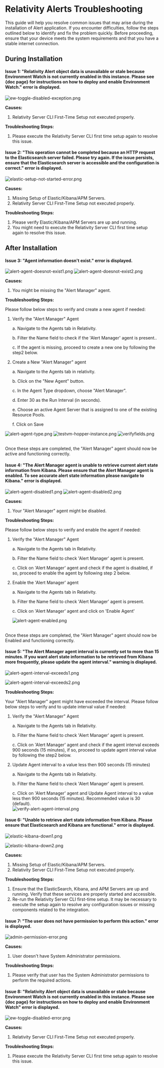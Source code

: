 # Relativity Alerts Troubleshooting

This guide will help you resolve common issues that may arise during the installation of Alert application. If you encounter difficulties, follow the steps outlined below to identify and fix the problem quickly. Before proceeding, ensure that your device meets the system requirements and that you have a stable internet connection.

## During Installation

#### Issue 1: "Relativity Alert object data is unavailable or stale because Environment Watch is not currently enabled in this instance. Please see {doc page} for instructions on how to deploy and enable Environment Watch." error is displayed.

![ew-toggle-disabled-exception.png](../../resources/relativity-alerts-troubleshooting-images/ew-toggle-disabled-exception.png)

**Causes:**

1. Relativity Server CLI First-Time Setup not executed properly.

**Troubleshooting Steps:**

1. Please execute the Relativity Server CLI first time setup again to resolve this issue.

#### Issue 2: "This operation cannot be completed because an HTTP request to the Elasticsearch server failed. Please try again. If the issue persists, ensure that the Elasticsearch server is accessible and the configuration is correct." error is displayed.

![elastic-setup-not-started-error.png](../../resources/relativity-alerts-troubleshooting-images/elastic-kibana-not-started-error.png)

**Causes:**

1. Missing Setup of Elastic/Kibana/APM Servers.
2. Relativity Server CLI First-Time Setup not executed properly.

**Troubleshooting Steps:**

1. Please verify Elastic/Kibana/APM Servers are up and running.
2. You might need to execute the Relativity Server CLI first time setup again to resolve this issue.

## After Installation

#### Issue 3: "Agent information doesn't exist." error is displayed.

![alert-agent-doesnot-exist1.png](../../resources/relativity-alerts-troubleshooting-images/alert-agent-doesnot-exist1.png)
![alert-agent-doesnot-exist2.png](../../resources/relativity-alerts-troubleshooting-images/alert-agent-doesnot-exist2.png)

**Causes:**
1. You might be missing the "Alert Manager" agent. 



**Troubleshooting Steps:**

Please follow below steps to verify and create a new agent if needed:

1. Verify the "Alert Manager" Agent
   
   a. Navigate to the Agents tab in Relativity.

   b. Filter the Name field to check if the 'Alert Manager' agent is present..

   c. If the agent is missing, proceed to create a new one by following the step2 below.

2. Create a New "Alert Manager" agent
   
   a. Navigate to the Agents tab in relativity.

   b. Click on the "New Agent" button.

   c. In the Agent Type dropdown, choose "Alert Manager".

   d. Enter 30 as the Run Interval (in seconds).

   e. Choose an active Agent Server that is assigned to one of the existing Resource Pools.

   f. Click on Save

![alert-agent-type.png](../../resources/relativity-alerts-troubleshooting-images/alert-agent-type.png)
![testvm-hopper-instance.png](../../resources/relativity-alerts-troubleshooting-images/testvm-hopper-instance.png)
![verifyfields.png](../../resources/relativity-alerts-troubleshooting-images/verifyfields.png)
    
<br/> Once these steps are completed, the "Alert Manager" agent should now be active and functioning correctly.

#### Issue 4: "The Alert Manager agent is unable to retrieve current alert state information from Kibana. Please ensure that the Alert Manager agent is enabled. To see accurate alert state information please navigate to Kibana." error is displayed.

![alert-agent-disabled1.png](../../resources/relativity-alerts-troubleshooting-images/alert-agent-disabled1.png)
![alert-agent-disabled2.png](../../resources/relativity-alerts-troubleshooting-images/alert-agent-disabled2.png)

**Causes:**
1. Your "Alert Manager" agent might be disabled.


**Troubleshooting Steps:**

Please follow below steps to verify and enable the agent if needed:

1. Verify the "Alert Manager" Agent
   
	a. Navigate to the Agents tab in Relativity.

	b. Filter the Name field to check 'Alert Manager' agent is present.

	c. Click on 'Alert Manager' agent and check if the agent is disabled, if so, proceed to enable the agent by following step 2 below.

2. Enable the 'Alert Manager' agent
   
	a. Navigate to the Agents tab in Relativity.

	b. Filter the Name field to check 'Alert Manager' agent is present.

	c. Click on 'Alert Manager' agent and click on 'Enable Agent'<br/>

	![alert-agent-enabled.png](../../resources/relativity-alerts-troubleshooting-images/alert-agent-enabled.png) <br/>


<br/> Once these steps are completed, the "Alert Manager" agent should now be Enabled and functioning correctly.

#### Issue 5: "The Alert Manager agent interval is currently set to more than 15 minutes. If you want alert state information to be retrieved from Kibana more frequently, please update the agent interval." warning is displayed.

![alert-agent-interval-exceeds1.png](../../resources/relativity-alerts-troubleshooting-images/alert-agent-interval-exceeds1.png)

![alert-agent-interval-exceeds2.png](../../resources/relativity-alerts-troubleshooting-images/alert-agent-interval-exceeds2.png)

**Troubleshooting Steps:**

Your "Alert Manager" agent might have exceeded the interval. Please follow below steps to verify and to update interval value if needed:

1. Verify the "Alert Manager" Agent
   
	a. Navigate to the Agents tab in Relativity.

	b. Filter the Name field to check 'Alert Manager' agent is present.

	c. Click on 'Alert Manager' agent and check if the agent interval exceeds 900 seconds (15 minutes), if so, proceed to update agent interval value by following the step2 below.

2. Update Agent interval to a value less then 900 seconds (15 minutes)
   
	a. Navigate to the Agents tab in Relativity.

	b. Filter the Name field to check 'Alert Manager' agent is present.

	c. Click on 'Alert Manager' agent and Update Agent interval to a value less then 900 seconds (15 minutes). Recommended value is 30 (default).<br/>
	![verify-alert-agent-interval.png](../../resources/relativity-alerts-troubleshooting-images/verify-alert-agent-interval.png)

#### Issue 6: "Unable to retrieve alert state information from Kibana. Please ensure that Elasticsearch and Kibana are functional." error is displayed.

![elastic-kibana-down1.png](../../resources/relativity-alerts-troubleshooting-images/elastic-kibana-down1.png)

![elastic-kibana-down2.png](../../resources/relativity-alerts-troubleshooting-images/elastic-kibana-down2.png)

**Causes:**

1. Missing Setup of Elastic/Kibana/APM Servers.
2. Relativity Server CLI First-Time Setup not executed properly.

**Troubleshooting Steps:**

1. Ensure that the ElasticSearch, Kibana, and APM Servers are up and running. Verify that these services are properly started and accessible.
2. Re-run the Relativity Server CLI first-time setup. It may be necessary to execute the setup again to resolve any configuration issues or missing components related to the integration.

#### Issue 7: "The user does not have permission to perform this action." error is displayed.
![admin-permission-error.png](../../resources/relativity-alerts-troubleshooting-images/admin-permission-error.png)

**Causes:**

1. User doesn't have System Administrator permissions.

**Troubleshooting Steps:**

1. Please verify that user has the System Administrator permissions to perform the required actions.

#### Issue 8: "Relativity Alert object data is unavailable or stale because Environment Watch is not currently enabled in this instance. Please see {doc page} for instructions on how to deploy and enable Environment Watch" error is displayed.
![ew-toggle-disabled-error.png](../../resources/relativity-alerts-troubleshooting-images/ew-toggle-disabled-error.png)

**Causes:**
1. Relativity Server CLI First-Time Setup not executed properly.

**Troubleshooting Steps:**
1. Please execute the Relativity Server CLI first time setup again to resolve this issue.